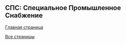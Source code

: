 <h2>СПС: Специальное Промышленное Снабжение</h2>

<a href="https://aliszhuravl.github.io/sps/web/index.html">Главная страница</a>

<a href="https://aliszhuravl.github.io/sps/web/all.html">Все страницы</a>


